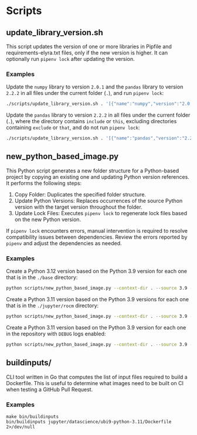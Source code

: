 # Scripts

## update_library_version.sh

This script updates the version of one or more libraries in Pipfile and requirements-elyra.txt files, only if the new version is higher. It can optionally run `pipenv lock` after updating the version.

### Examples

Update the `numpy` library to version `2.0.1` and the `pandas` library to version `2.2.2` in all files under the current folder (`.`), and run `pipenv lock`:

```sh
./scripts/update_library_version.sh . '[{"name":"numpy","version":"2.0.1"},{"name":"pandas","version":"2.2.2"}]' '' '' true
```

Update the `pandas` library to version `2.2.2` in all files under the current folder (`.`), where the directory contains `include` or `this`, excluding directories containing `exclude` or `that`, and do not run `pipenv lock`:

```sh
./scripts/update_library_version.sh . '[{"name":"pandas","version":"2.2.2"}]' 'include|this' 'exclude|that' false
```

## new_python_based_image.py

This Python script generates a new folder structure for a Python-based project by copying an existing one and updating Python version references. It performs the following steps:

1. Copy Folder: Duplicates the specified folder structure.
1. Update Python Versions: Replaces occurrences of the source Python version with the target version throughout the folder.
1. Update Lock Files: Executes `pipenv lock` to regenerate lock files based on the new Python version.

If `pipenv lock` encounters errors, manual intervention is required to resolve compatibility issues between dependencies. Review the errors reported by `pipenv` and adjust the dependencies as needed.

### Examples

Create a Python 3.12 version based on the Python 3.9 version for each one that is in the `./base` directory:

```sh
python scripts/new_python_based_image.py --context-dir . --source 3.9 --target 3.12 --match ./base
```

Create a Python 3.11 version based on the Python 3.9 versions for each one that is in the `./jupyter/rocm` directory:

```sh
python scripts/new_python_based_image.py --context-dir . --source 3.9 --target 3.11 --match ./jupyter/rocm
```

Create a Python 3.11 version based on the Python 3.9 version for each one in the repository with `DEBUG` logs enabled:

```sh
python scripts/new_python_based_image.py --context-dir . --source 3.9 --target 3.11 --match ./ --log-level DEBUG
```

## buildinputs/

CLI tool written in Go that computes the list of input files required to build a Dockerfile.
This is useful to determine what images need to be built on CI when testing a GitHub Pull Request.

### Examples

```shell
make bin/buildinputs
bin/buildinputs jupyter/datascience/ubi9-python-3.11/Dockerfile 2>/dev/null
```